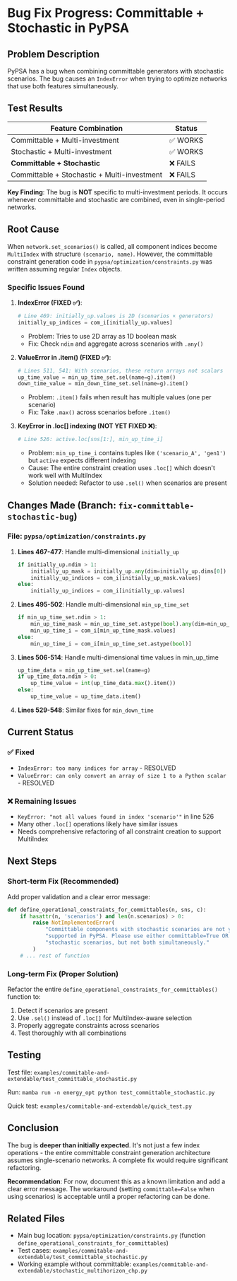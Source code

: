 # Bug Fix Progress: Committable + Stochastic in PyPSA

## Problem Description

PyPSA has a bug when combining committable generators with stochastic scenarios. The bug causes an `IndexError` when trying to optimize networks that use both features simultaneously.

## Test Results

| Feature Combination | Status |
|---------------------|--------|
| Committable + Multi-investment | ✅ WORKS |
| Stochastic + Multi-investment | ✅ WORKS |
| **Committable + Stochastic** | ❌ FAILS |
| Committable + Stochastic + Multi-investment | ❌ FAILS |

**Key Finding**: The bug is **NOT** specific to multi-investment periods. It occurs whenever committable and stochastic are combined, even in single-period networks.

## Root Cause

When `network.set_scenarios()` is called, all component indices become `MultiIndex` with structure `(scenario, name)`. However, the committable constraint generation code in `pypsa/optimization/constraints.py` was written assuming regular `Index` objects.

### Specific Issues Found

1. **IndexError (FIXED ✅)**:
   ```python
   # Line 469: initially_up.values is 2D (scenarios × generators)
   initially_up_indices = com_i[initially_up.values]  
   ```
   - Problem: Tries to use 2D array as 1D boolean mask
   - Fix: Check `ndim` and aggregate across scenarios with `.any()`

2. **ValueError in .item() (FIXED ✅)**:
   ```python
   # Lines 511, 541: With scenarios, these return arrays not scalars
   up_time_value = min_up_time_set.sel(name=g).item()
   down_time_value = min_down_time_set.sel(name=g).item()
   ```
   - Problem: `.item()` fails when result has multiple values (one per scenario)
   - Fix: Take `.max()` across scenarios before `.item()`

3. **KeyError in .loc[] indexing (NOT YET FIXED ❌)**:
   ```python
   # Line 526: active.loc[sns[1:], min_up_time_i]
   ```
   - Problem: `min_up_time_i` contains tuples like `('scenario_A', 'gen1')` but `active` expects different indexing
   - Cause: The entire constraint creation uses `.loc[]` which doesn't work well with MultiIndex
   - Solution needed: Refactor to use `.sel()` when scenarios are present

## Changes Made (Branch: `fix-committable-stochastic-bug`)

### File: `pypsa/optimization/constraints.py`

1. **Lines 467-477**: Handle multi-dimensional `initially_up`
   ```python
   if initially_up.ndim > 1:
       initially_up_mask = initially_up.any(dim=initially_up.dims[0])
       initially_up_indices = com_i[initially_up_mask.values]
   else:
       initially_up_indices = com_i[initially_up.values]
   ```

2. **Lines 495-502**: Handle multi-dimensional `min_up_time_set`
   ```python
   if min_up_time_set.ndim > 1:
       min_up_time_mask = min_up_time_set.astype(bool).any(dim=min_up_time_set.dims[0])
       min_up_time_i = com_i[min_up_time_mask.values]
   else:
       min_up_time_i = com_i[min_up_time_set.astype(bool)]
   ```

3. **Lines 506-514**: Handle multi-dimensional time values in min_up_time
   ```python
   up_time_data = min_up_time_set.sel(name=g)
   if up_time_data.ndim > 0:
       up_time_value = int(up_time_data.max().item())
   else:
       up_time_value = up_time_data.item()
   ```

4. **Lines 529-548**: Similar fixes for `min_down_time`

## Current Status

### ✅ Fixed
- `IndexError: too many indices for array` - RESOLVED
- `ValueError: can only convert an array of size 1 to a Python scalar` - RESOLVED

### ❌ Remaining Issues
- `KeyError: "not all values found in index 'scenario'"` in line 526
- Many other `.loc[]` operations likely have similar issues
- Needs comprehensive refactoring of all constraint creation to support MultiIndex

## Next Steps

### Short-term Fix (Recommended)
Add proper validation and a clear error message:
```python
def define_operational_constraints_for_committables(n, sns, c):
    if hasattr(n, 'scenarios') and len(n.scenarios) > 0:
        raise NotImplementedError(
            "Committable components with stochastic scenarios are not yet "
            "supported in PyPSA. Please use either committable=True OR "
            "stochastic scenarios, but not both simultaneously."
        )
    # ... rest of function
```

### Long-term Fix (Proper Solution)
Refactor the entire `define_operational_constraints_for_committables()` function to:
1. Detect if scenarios are present
2. Use `.sel()` instead of `.loc[]` for MultiIndex-aware selection
3. Properly aggregate constraints across scenarios
4. Test thoroughly with all combinations

## Testing

Test file: `examples/commitable-and-extendable/test_committable_stochastic.py`

Run: `mamba run -n energy_opt python test_committable_stochastic.py`

Quick test: `examples/commitable-and-extendable/quick_test.py`

## Conclusion

The bug is **deeper than initially expected**. It's not just a few index operations - the entire committable constraint generation architecture assumes single-scenario networks. A complete fix would require significant refactoring.

**Recommendation**: For now, document this as a known limitation and add a clear error message. The workaround (setting `committable=False` when using scenarios) is acceptable until a proper refactoring can be done.

## Related Files

- Main bug location: `pypsa/optimization/constraints.py` (function `define_operational_constraints_for_committables`)
- Test cases: `examples/commitable-and-extendable/test_committable_stochastic.py`
- Working example without committable: `examples/commitable-and-extendable/stochastic_multihorizon_chp.py`
